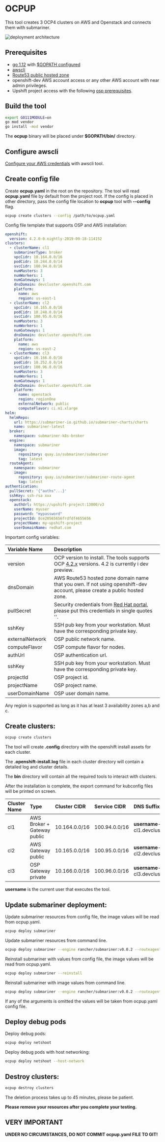 # OCPUP

This tool creates 3 OCP4 clusters on AWS and Openstack and connects them with submariner.

![deployment architecture](https://raw.githubusercontent.com/dimaunx/ocpup/master/docs/img/arch.jpg)

## Prerequisites

- [go 1.12] with [$GOPATH configured]
- [awscli]
- [Route53 public hosted zone]
- openshift-dev AWS account access or any other AWS account with near admin privileges.
- Upshift project access with the following [ osp prerequisites].

## Build the tool

```bash
export GO111MODULE=on
go mod vendor
go install -mod vendor
```

The **ocpup** binary will be placed under **$GOPATH/bin/** directory.

## Configure awscli 

[Configure your AWS credentials] with awscli tool.

## Create config file

Create **ocpup.yaml** in the root on the repository. The tool will read **ocpup.yaml** file by default from the project root.
If the config is placed in other directory, pass the config file location to **ocpup** tool with **--config** flag.

```bash
ocpup create clusters --config /path/to/ocpup.yaml
``` 

Config file template that supports OSP and AWS installation:

```yaml
openshift:
  version: 4.2.0-0.nightly-2019-09-18-114152
clusters:
  - clusterName: cl1
    submarinerType: broker
    vpcCidr: 10.164.0.0/16
    podCidr: 10.244.0.0/14
    svcCidr: 100.94.0.0/16
    numMasters: 3
    numWorkers: 1
    numGateways: 1
    dnsDomain: devcluster.openshift.com
    platform:
      name: aws
      region: us-east-1
  - clusterName: cl2
    vpcCidr: 10.165.0.0/16
    podCidr: 10.248.0.0/14
    svcCidr: 100.95.0.0/16
    numMasters: 3
    numWorkers: 1
    numGateways: 1
    dnsDomain: devcluster.openshift.com
    platform:
      name: aws
      region: us-east-2
  - clusterName: cl3
    vpcCidr: 10.166.0.0/16
    podCidr: 10.252.0.0/14
    svcCidr: 100.96.0.0/16
    numMasters: 3
    numWorkers: 1
    numGateways: 1
    dnsDomain: devcluster.openshift.com
    platform:
      name: openstack
      region: regionOne
      externalNetwork: public
      computeFlavor: ci.m1.xlarge
helm:
  helmRepo:
    url: https://submariner-io.github.io/submariner-charts/charts
    name: submariner-latest
  broker:
    namespace: submariner-k8s-broker
  engine:
    namespace: submariner
    image:
      repository: quay.io/submariner/submariner
      tag: latest
  routeAgent:
    namespace: submariner
    image:
      repository: quay.io/submariner/submariner-route-agent
      tag: latest
authentication:
  pullSecret: '{"auths"...}'
  sshKey: ssh-rsa xxx
  openstack:
    authUrl: https://upshift-project:13000/v3
    userName: myuser
    password: "mypassword"
    projectId: 8ce20565656frdfdf4655656
    projectName: my-upshift-project
    userDomainName: redhat.com
```

Important config variables:

| Variable Name   | Description                                                                                                               |
|:--------------- |:--------------------------------------------------------------------------------------------------------------------------|
| version         | OCP version to install. The tools supports OCP [4.2.x] versions. 4.2 is currently i dev preview.                          |     
| dnsDomain       | AWS Route53 hosted zone domain name that you own. If not using openshift-dev account, please create a public hosted zone. | 
| pullSecret      | Security credentials from [Red Hat portal], please put this credentials in single quotes ''.                              | 
| sshKey          | SSH pub key from your workstation. Must have the corresponding private key.                                               |
| externalNetwork | OSP public network name.                                                                                                  |     
| computeFlavor   | OSP compute flavor for nodes.                                                                                             | 
| authUrl         | OSP authentication url.                                                                                                   | 
| sshKey          | SSH pub key from your workstation. Must have the corresponding private key.                                               |
| projectId       | OSP project id.                                                                                                           |
| projectName     | OSP project name.                                                                                                         |
| userDomainName  | OSP user domain name.                                                                                                     |

Any region is supported as long as it has at least 3 availability zones a,b and c.

## Create clusters:

```bash
ocpup create clusters
```

The tool will create **.config** directory with the openshift install assets for each cluster.

The **.openshift-install.log** file in each cluster directory will contain a detailed log and cluster details.

The **bin** directory will contain all the required tools to interact with clusters.

After the installation is complete, the export command for kubconfig files will be printed on screen.

| Cluster Name | Type                        | Cluster CIDR  | Service CIDR  | DNS Suffix                                |
|:-------------|:----------------------------|:--------------|:--------------|:------------------------------------------|
| cl1          | AWS Broker + Gateway public | 10.164.0.0/16 | 100.94.0.0/16 | **username**-cl1.devcluster.openshift.com |
| cl2          | AWS Gateway public          | 10.165.0.0/16 | 100.95.0.0/16 | **username**-cl2.devcluster.openshift.com |
| cl3          | OSP Gateway private         | 10.166.0.0/16 | 100.96.0.0/16 | **username**-cl3.devcluster.openshift.com |

**username** is the current user that executes the tool.

## Update submariner deployment:

Update submariner resources from config file, the image values will be read from ocpup.yaml.
```bash
ocpup deploy submariner
```

Update submariner resources from command line.
```bash
ocpup deploy submariner --engine rancher/submariner:v0.0.2 --routeagent rancher/submariner-route-agent:v0.0.2
```

Reinstall submariner with values from config file, the image values will be read from ocpup.yaml.
```bash
ocpup deploy submariner --reinstall
```

Reinstall submariner with image values from command line.
```bash
ocpup deploy submariner --engine rancher/submariner:v0.0.2 --routeagent rancher/submariner-route-agent:v0.0.2 --reinstall
```

If any of the arguments is omitted the values will be taken from ocpup.yaml config file.

## Deploy debug pods 

Deploy debug pods: 
```bash
ocpup deploy netshoot
```

Deploy debug pods with host networking:
```bash
ocpup deploy netshoot --host-network
```

## Destroy clusters:

```bash
ocpup destroy clusters
```

The deletion process takes up to 45 minutes, please be patient.

**Please remove your resources after you complete your testing.**

## VERY IMPORTANT

**UNDER NO CIRCUMSTANCES, DO NOT COMMIT ocpup.yaml FILE TO GIT!** 

<!--links-->
[go 1.12]: https://blog.golang.org/go1.12
[awscli]: https://docs.aws.amazon.com/cli/latest/userguide/cli-chap-install.html
[Configure your AWS credentials]: https://docs.aws.amazon.com/cli/latest/userguide/cli-chap-configure.html
[Red Hat portal]: https://cloud.redhat.com/openshift/install/aws/installer-provisioned
[Route53 public hosted zone]: https://docs.aws.amazon.com/Route53/latest/DeveloperGuide/AboutHZWorkingWith.html
[$GOPATH configured]: https://github.com/golang/go/wiki/SettingGOPATH
[4.1.x]: https://mirror.openshift.com/pub/openshift-v4/clients/ocp/
[4.2.x]: http://mirror.openshift.com/pub/openshift-v4/clients/ocp-dev-preview/
[osp prerequisites]: https://github.com/openshift/installer/blob/master/docs/user/openstack/README.md#openstack-requirements